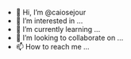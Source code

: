 - 👋 Hi, I’m @caiosejour
- 👀 I’m interested in ...
- 🌱 I’m currently learning ...
- 💞️ I’m looking to collaborate on ...
- 📫 How to reach me ...

<!---
caiosejour/caiosejour is a ✨ special ✨ repository because its `README.md` (this file) appears on your GitHub profile.
You can click the Preview link to take a look at your changes.
--->
